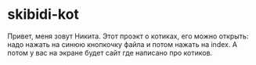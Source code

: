 # skibidi-kot
Привет, меня зовут Никита. Этот проэкт о котиках, его можно открыть: надо нажать на синюю кнопкочку файла и потом нажать на index. А потом у вас на экране будет сайт где написано про котиков.
